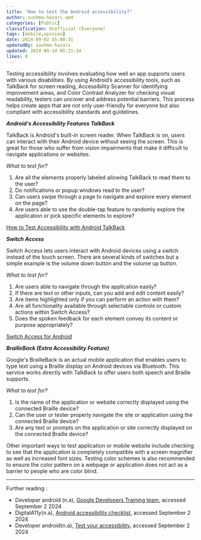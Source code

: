 ```yaml
---
title: "How to test the Android accessibility?"
author: sushma-hazari-qed
categories: [Public]
classification: Unofficial (Everyone)
tags: [mobile,opinion]
date: 2024-09-02 05:00:31 
updatedBy: sushma-hazari
updated: 2024-09-24 05:21:24 
likes: 0
---
```


Testing accessibility involves evaluating how well an app supports users with various disabilities. By using Android’s accessibility tools, such as TalkBack for screen reading, Accessibility Scanner for identifying improvement areas, and Color Contrast Analyzer for checking visual readability, testers can uncover and address potential barriers. This process helps create apps that are not only user-friendly for everyone but also compliant with accessibility standards and guidelines.

***Android's Accessibility Features***
***TalkBack***

TalkBack is Android's built-in screen reader. When TalkBack is on, users can interact with their Android device without seeing the screen. This is great for those who suffer from vision impairments that make it difficult to navigate applications or websites.

*What to test for?*

1. Are all the elements properly labeled allowing TalkBack to read them to the user?
2. Do notifications or popup windows read to the user?
3. Can users swipe through a page to navigate and explore every element on the page?
4. Are users able to use the double-tap feature to randomly explore the application or pick specific elements to explore?

[How to Test Accessibility with Android TalkBack](https://accessibility.huit.harvard.edu/test-android-talkback)

***Switch Access***

Switch Access lets users interact with Android devices using a switch instead of the touch screen. There are several kinds of switches but a simple example is the volume down button and the volume up button.

*What to test for?*

1. Are users able to navigate through the application easily?
2.  If there are text or other inputs, can you add and edit content easily?
3. Are items highlighted only if you can perform an action with them?
4. Are all functionality available through selectable controls or custom actions within Switch Access?
5. Does the spoken feedback for each element convey its content or purpose appropriately?

[Switch Access for Android](https://appt.org/en/docs/android/features/switch-access)

***BrailleBack (Extra Accessibility Feature)***

Google's BrailleBack is an actual mobile application that enables users to type text using a Braille display on Android devices via Bluetooth. This service works directly with TalkBack to offer users both speech and Braille supports.

*What to test for?*

1. Is the name of the application or website correctly displayed using the connected Braille device?
2. Can the user or tester properly navigate the site or application using the connected Braille device?
3. Are any text or prompts on the application or site correctly displayed on the connected Braille device?

Other important ways to test application or mobile website include checking to see that the application is completely compatible with a screen magnifier as well as increased font sizes. Testing color schemes is also recommended to ensure the color pattern on a webpage or application does not act as a barrier to people who are color blind. 

***
Further reading :
* Developer android (n.a), [ Google Developers Training team](https://developer.android.com/codelabs/basic-android-kotlin-compose-test-accessibility#0), accessed September 2 2024
* DigitalA11y(n.a), [Android accessibility checklist]( https://www.digitala11y.com/android-accessibility-testing-checklist/), accessed September 2 2024
* Developer android(n.a), [Test your accessibility](https://developer.android.com/guide/topics/ui/accessibility/testing), accessed September 2 2024